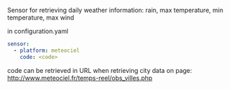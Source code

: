 Sensor for retrieving daily weather information: rain, max temperature, min temperature, max wind

in configuration.yaml

```yaml
sensor:
  - platform: meteociel
    code: <code>
```
code can be retrieved in URL when retrieving city data on page: http://www.meteociel.fr/temps-reel/obs_villes.php 
